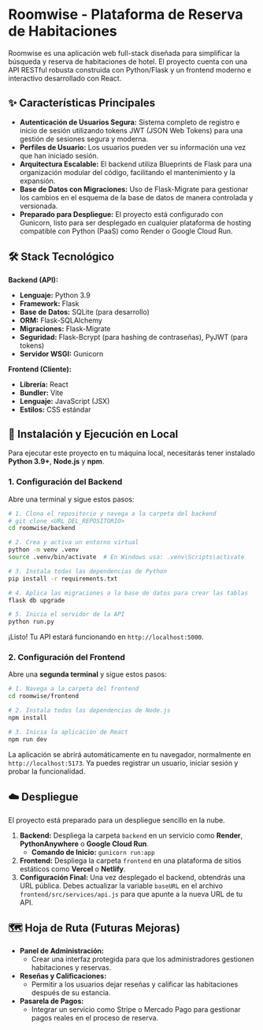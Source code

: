 # Roomwise - Plataforma de Reserva de Habitaciones

Roomwise es una aplicación web full-stack diseñada para simplificar la búsqueda y reserva de habitaciones de hotel. El proyecto cuenta con una API RESTful robusta construida con Python/Flask y un frontend moderno e interactivo desarrollado con React.

## ✨ Características Principales

- **Autenticación de Usuarios Segura:** Sistema completo de registro e inicio de sesión utilizando tokens JWT (JSON Web Tokens) para una gestión de sesiones segura y moderna.
- **Perfiles de Usuario:** Los usuarios pueden ver su información una vez que han iniciado sesión.
- **Arquitectura Escalable:** El backend utiliza Blueprints de Flask para una organización modular del código, facilitando el mantenimiento y la expansión.
- **Base de Datos con Migraciones:** Uso de Flask-Migrate para gestionar los cambios en el esquema de la base de datos de manera controlada y versionada.
- **Preparado para Despliegue:** El proyecto está configurado con Gunicorn, listo para ser desplegado en cualquier plataforma de hosting compatible con Python (PaaS) como Render o Google Cloud Run.

## 🛠️ Stack Tecnológico

**Backend (API):**
- **Lenguaje:** Python 3.9
- **Framework:** Flask
- **Base de Datos:** SQLite (para desarrollo)
- **ORM:** Flask-SQLAlchemy
- **Migraciones:** Flask-Migrate
- **Seguridad:** Flask-Bcrypt (para hashing de contraseñas), PyJWT (para tokens)
- **Servidor WSGI:** Gunicorn

**Frontend (Cliente):**
- **Librería:** React
- **Bundler:** Vite
- **Lenguaje:** JavaScript (JSX)
- **Estilos:** CSS estándar

## 🚀 Instalación y Ejecución en Local

Para ejecutar este proyecto en tu máquina local, necesitarás tener instalado **Python 3.9+**, **Node.js** y **npm**.

### 1. Configuración del Backend

Abre una terminal y sigue estos pasos:

```bash
# 1. Clona el repositorio y navega a la carpeta del backend
# git clone <URL_DEL_REPOSITORIO>
cd roomwise/backend

# 2. Crea y activa un entorno virtual
python -m venv .venv
source .venv/bin/activate  # En Windows usa: .venv\Scripts\activate

# 3. Instala todas las dependencias de Python
pip install -r requirements.txt

# 4. Aplica las migraciones a la base de datos para crear las tablas
flask db upgrade

# 5. Inicia el servidor de la API
python run.py
```
¡Listo! Tu API estará funcionando en `http://localhost:5000`.

### 2. Configuración del Frontend

Abre una **segunda terminal** y sigue estos pasos:

```bash
# 1. Navega a la carpeta del frontend
cd roomwise/frontend

# 2. Instala todas las dependencias de Node.js
npm install

# 3. Inicia la aplicación de React
npm run dev
```
La aplicación se abrirá automáticamente en tu navegador, normalmente en `http://localhost:5173`. Ya puedes registrar un usuario, iniciar sesión y probar la funcionalidad.

## ☁️ Despliegue

El proyecto está preparado para un despliegue sencillo en la nube.

1.  **Backend:** Despliega la carpeta `backend` en un servicio como **Render**, **PythonAnywhere** o **Google Cloud Run**.
    -   **Comando de Inicio:** `gunicorn run:app`
2.  **Frontend:** Despliega la carpeta `frontend` en una plataforma de sitios estáticos como **Vercel** o **Netlify**.
3.  **Configuración Final:** Una vez desplegado el backend, obtendrás una URL pública. Debes actualizar la variable `baseURL` en el archivo `frontend/src/services/api.js` para que apunte a la nueva URL de tu API.

## 🗺️ Hoja de Ruta (Futuras Mejoras)

- **Panel de Administración:**
    - Crear una interfaz protegida para que los administradores gestionen habitaciones y reservas.
- **Reseñas y Calificaciones:**
    - Permitir a los usuarios dejar reseñas y calificar las habitaciones después de su estancia.
- **Pasarela de Pagos:**
    - Integrar un servicio como Stripe o Mercado Pago para gestionar pagos reales en el proceso de reserva.
